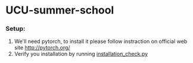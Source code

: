 # UCU-summer-school

### Setup:
  1. We'll need pytorch, to install it please follow instraction on official web site http://pytorch.org/
  2. Verify you installation by running [installation_check.py](https://github.com/taras-sereda/UCU-summer-school/blob/master/installation_check.py)
